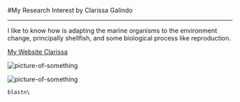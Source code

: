 #My Research Interest
by Clarissa Galindo

---

I like to know how is adapting the marine organisms to the environment change, principally shellfish, and some biological process like reproduction.

[My Website Clarissa](http://www.cicese.edu.mx/int/index.php?mod=persacd&dep=6802&op=fpa&numemp=3406)

![picture-of-something](http://campusmexico.mx/wp-content/uploads/pulpo-rojo.jpg)

![picture-of-something](http://www.oceanwestseafood.com/productsima/Water%20Geoduck%20-%20.JPG)

```
blastn\